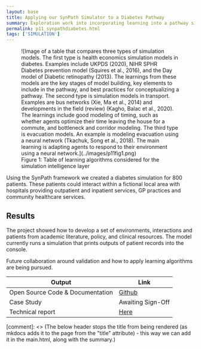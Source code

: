 ```yaml
---
layout: base
title: Applying our SynPath Simulator to a Diabetes Pathway
summary: Exploration work into incorporating learning into a pathway simulator for diabetes.  This work has fed our current SynPathGo project to create synthetic patient pathways and a foundation for agent based modelling in the NHS.
permalink: p11_synpathdiabetes.html
tags: ['SIMULATION']
---
```


<figure markdown>
![Image of a table that compares three types of simulation models. The first type is health economics simulation models in diabetes. Examples include UKPDS (2020), NIHR SPHR Diabetes prevention model (Squires et al., 2016), and the Day model of Diabetic retinopathy (2013). The learnings from these models are the key stages of model building, key elements to include in the pathway, and best practices for conceptualizing a pathway. The second type is simulation models in transport. Examples are bus networks (Xie, Ma et al., 2014) and developments in the field (review) (Kagho, Balac et al., 2020). The learnings include good modeling of timing, such as whether agents optimize their time leaving the house for a commute, and bottleneck and corridor modeling. The third type is evacuation models. An example is modeling evacuation using a neural network (Tkachuk, Song et al., 2018). The main learning is adapting agents to respond to their environment using a neural network.](../images/p11fig1.png)
<figcaption>Figure 1: Table of learning algorithms considered for the simulation intelligence layer </figcaption>
</figure>

Using the SynPath framework we created a diabetes simulation for 800 patients.  These patients could interact within a fictional local area with hospitals providing outpatient and inpatient services, GP practices and community healthcare services.

## Results

The project showed how to develop a set of environments, interactions and patients from academic literature, policy, and clinical resources. The model currently runs a simulation that prints outputs of patient records into the console.

Future collaboration around validation and how to apply learning algorithms are being pursued.

| Output | Link |
| ---- | ---- |
| Open Source Code & Documentation | [Github](https://github.com/nhsx/SynPath_Diabetes) |
| Case Study | Awaiting Sign-Off |
| Technical report | [Here](https://github.com/nhsx/SynPath_Diabetes/blob/main/t2dm/reports/Technical%20Report%20(SynPath%20Diabetes)%20v1.pdf) |

[comment]: <> (The below header stops the title from being rendered (as mkdocs adds it to the page from the "title" attribute) - this way we can add it in the main.html, along with the summary.)
#
